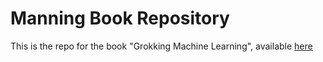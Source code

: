 # Manning Book Repository
This is the repo for the book "Grokking Machine Learning", available [here](https://www.manning.com/books/grokking-machine-learning)
